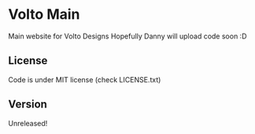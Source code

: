# Volto Main
Main website for Volto Designs
Hopefully Danny will upload code soon :D

## License
Code is under MIT license (check LICENSE.txt)

## Version
Unreleased!
